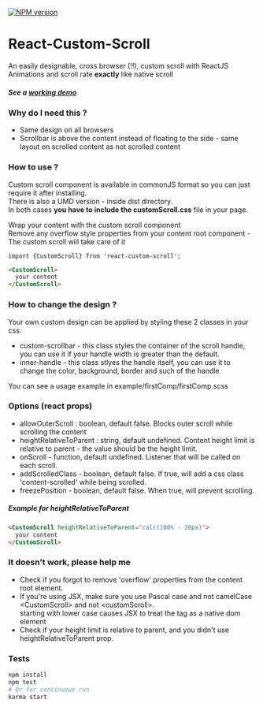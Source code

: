 [![NPM version][npm-image]][npm-url]

# React-Custom-Scroll
An easily designable, cross browser (!!), custom scroll with ReactJS  
Animations and scroll rate **exactly** like native scroll 

##### See a [working demo](http://rommguy.github.io/react-custom-scroll/example/demo.html) ###

### Why do I need this ?  
- Same design on all browsers
- Scrollbar is above the content instead of floating to the side - same layout on scrolled content as not scrolled content

### How to use ?
Custom scroll component is available in commonJS format so you can just require it after installing.  
There is also a UMD version - inside dist directory.  
In both cases **you have to include the customScroll.css** file in your page.  

Wrap your content with the custom scroll component  
Remove any overflow style properties from your content root component - The custom scroll will take care of it


```
import {CustomScroll} from 'react-custom-scroll';
```

```html
<CustomScroll>
  your content
</CustomScroll>
```
  
### How to change the design ?  
Your own custom design can be applied by styling these 2 classes in your css:  

- custom-scrollbar - this class styles the container of the scroll handle, you can use it if your handle width is greater than the default.  
- inner-handle - this class stlyes the handle itself, you can use it to change the color, background, border and such of the handle  

You can see a usage example in example/firstComp/firstComp.scss  

### Options (react props)

- allowOuterScroll : boolean, default false. Blocks outer scroll while scrolling the content
- heightRelativeToParent : string, default undefined. Content height limit is relative to parent - the value should be the height limit.
- onScroll - function, default undefined. Listener that will be called on each scroll.
- addScrolledClass - boolean, default false. If true, will add a css class 'content-scrolled' while being scrolled.
- freezePosition - boolean, default false. When true, will prevent scrolling. 

##### Example for heightRelativeToParent

```html
<CustomScroll heightRelativeToParent="calc(100% - 20px)">
  your content
</CustomScroll>  
```

### It doesn't work, please help me

- Check if you forgot to remove 'overflow' properties from the content root element.
- If you're using JSX, make sure you use Pascal case and not camelCase \<CustomScroll\> and not \<customScroll\>.  
starting with lower case causes JSX to treat the tag as a native dom element
- Check if your height limit is relative to parent, and you didn't use heightRelativeToParent prop.

### Tests
```bash
npm install
npm test
# Or for continuous run
karma start
```

[npm-image]: https://img.shields.io/npm/v/react-custom-scroll.svg?style=flat-square
[npm-url]: https://npmjs.org/package/react-custom-scroll
[travis-image]: https://img.shields.io/travis/wix/react-custom-scroll/gh-pages.svg?style=flat-square
[travis-url]: https://travis-ci.org/wix/react-custom-scroll
[coveralls-image]: https://img.shields.io/coveralls/wix/react-custom-scroll/gh-pages.svg?style=flat-square
[coveralls-url]: https://coveralls.io/r/wix/react-custom-scroll?branch=gh-pages
[downloads-image]: http://img.shields.io/npm/dm/react-custom-scroll.svg?style=flat-square
[downloads-url]: https://npmjs.org/package/react-custom-scroll
